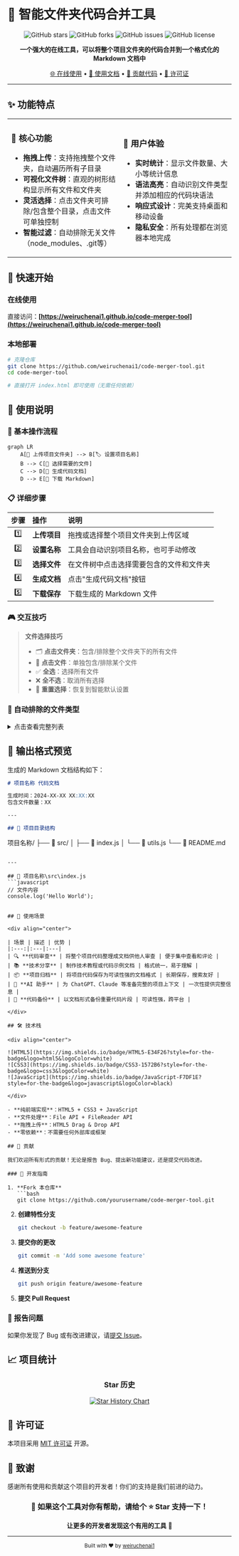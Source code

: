 # 📁 智能文件夹代码合并工具

<div align="center">

![GitHub stars](https://img.shields.io/github/stars/weiruchenai1/code-merger-tool?style=for-the-badge&logo=github&color=FFD700)
![GitHub forks](https://img.shields.io/github/forks/weiruchenai1/code-merger-tool?style=for-the-badge&logo=github&color=87CEEB)
![GitHub issues](https://img.shields.io/github/issues/weiruchenai1/code-merger-tool?style=for-the-badge&logo=github&color=FF6347)
![GitHub license](https://img.shields.io/github/license/weiruchenai1/code-merger-tool?style=for-the-badge&logo=github&color=32CD32)

**一个强大的在线工具，可以将整个项目文件夹的代码合并到一个格式化的 Markdown 文档中**

[🌐 在线使用](https://weiruchenai1.github.io/code-merger-tool) • [📖 使用文档](#使用说明) • [🤝 贡献代码](#贡献) • [📄 许可证](#许可证)

</div>

---

## ✨ 功能特点

<table>
<tr>
<td width="50%">

### 🚀 核心功能
- **拖拽上传**：支持拖拽整个文件夹，自动遍历所有子目录
- **可视化文件树**：直观的树形结构显示所有文件和文件夹
- **灵活选择**：点击文件夹可排除/包含整个目录，点击文件可单独控制
- **智能过滤**：自动排除无关文件（node_modules、.git等）

</td>
<td width="50%">

### 🎨 用户体验
- **实时统计**：显示文件数量、大小等统计信息
- **语法高亮**：自动识别文件类型并添加相应的代码块语法
- **响应式设计**：完美支持桌面和移动设备
- **隐私安全**：所有处理都在浏览器本地完成

</td>
</tr>
</table>

## 🚀 快速开始

### 在线使用
直接访问：**[https://weiruchenai1.github.io/code-merger-tool](https://weiruchenai1.github.io/code-merger-tool)**

### 本地部署
```bash
# 克隆仓库
git clone https://github.com/weiruchenai1/code-merger-tool.git
cd code-merger-tool

# 直接打开 index.html 即可使用（无需任何依赖）
```

## 📖 使用说明

### 🎯 基本操作流程

```mermaid
graph LR
    A[📂 上传项目文件夹] --> B[🏷️ 设置项目名称]
    B --> C[🎯 选择需要的文件]
    C --> D[📝 生成代码文档]
    D --> E[💾 下载 Markdown]
```

### 📋 详细步骤

| 步骤 | 操作 | 说明 |
|:---:|:---|:---|
| 1️⃣ | **上传项目** | 拖拽或选择整个项目文件夹到上传区域 |
| 2️⃣ | **设置名称** | 工具会自动识别项目名称，也可手动修改 |
| 3️⃣ | **选择文件** | 在文件树中点击选择需要包含的文件和文件夹 |
| 4️⃣ | **生成文档** | 点击"生成代码文档"按钮 |
| 5️⃣ | **下载保存** | 下载生成的 Markdown 文件 |

### 🎮 交互技巧

> **文件选择技巧**
> - 🗂️ **点击文件夹**：包含/排除整个文件夹下的所有文件
> - 📄 **点击文件**：单独包含/排除某个文件
> - ✅ **全选**：选择所有文件
> - ❌ **全不选**：取消所有选择
> - 🔄 **重置选择**：恢复到智能默认设置

### 🚫 自动排除的文件类型

<details>
<summary>点击查看完整列表</summary>

- **依赖目录**：`node_modules`、`.git`、`dist`、`build`、`.cache`
- **临时文件**：`*.log`、`*.tmp`、`*.cache`
- **系统文件**：`.DS_Store`、`Thumbs.db`
- **隐藏文件**：以 `.` 开头的文件（可配置）
- **二进制文件**：图片、视频、压缩包等（可配置）

</details>

## 📂 输出格式预览

生成的 Markdown 文档结构如下：

```markdown
# 项目名称 代码文档

生成时间：2024-XX-XX XX:XX:XX
包含文件数量：XX

---

## 📁 项目目录结构
```
项目名称/
├── 📁 src/
│   ├── 📄 index.js
│   └── 📄 utils.js
└── 📄 README.md
```

---

## 📄 项目名称\src\index.js
```javascript
// 文件内容
console.log('Hello World');
```
```

## 🌟 使用场景

<div align="center">

| 场景 | 描述 | 优势 |
|:---:|:---|:---|
| 🔍 **代码审查** | 将整个项目代码整理成文档供他人审查 | 便于集中查看和评论 |
| 📚 **技术分享** | 制作技术教程或代码示例文档 | 格式统一，易于理解 |
| 📦 **项目归档** | 将项目代码保存为可读性强的文档格式 | 长期保存，搜索友好 |
| 🤖 **AI 助手** | 为 ChatGPT、Claude 等准备完整的项目上下文 | 一次性提供完整信息 |
| 💾 **代码备份** | 以文档形式备份重要代码片段 | 可读性强，跨平台 |

</div>

## 🛠️ 技术栈

<div align="center">

![HTML5](https://img.shields.io/badge/HTML5-E34F26?style=for-the-badge&logo=html5&logoColor=white)
![CSS3](https://img.shields.io/badge/CSS3-1572B6?style=for-the-badge&logo=css3&logoColor=white)
![JavaScript](https://img.shields.io/badge/JavaScript-F7DF1E?style=for-the-badge&logo=javascript&logoColor=black)

</div>

- **纯前端实现**：HTML5 + CSS3 + JavaScript
- **文件处理**：File API + FileReader API
- **拖拽上传**：HTML5 Drag & Drop API
- **零依赖**：不需要任何外部库或框架

## 🤝 贡献

我们欢迎所有形式的贡献！无论是报告 Bug、提出新功能建议，还是提交代码改进。

### 🔧 开发指南

1. **Fork 本仓库**
   ```bash
   git clone https://github.com/yourusername/code-merger-tool.git
   ```

2. **创建特性分支**
   ```bash
   git checkout -b feature/awesome-feature
   ```

3. **提交你的更改**
   ```bash
   git commit -m 'Add some awesome feature'
   ```

4. **推送到分支**
   ```bash
   git push origin feature/awesome-feature
   ```

5. **提交 Pull Request**

### 🐛 报告问题

如果你发现了 Bug 或有改进建议，请[提交 Issue](https://github.com/weiruchenai1/code-merger-tool/issues/new)。

## 📈 项目统计

<div align="center">

### Star 历史

[![Star History Chart](https://api.star-history.com/svg?repos=weiruchenai1/code-merger-tool&type=Date)](https://star-history.com/#weiruchenai1/code-merger-tool&Date)

</div>

## 📄 许可证

本项目采用 [MIT 许可证](LICENSE) 开源。

## 🙏 致谢

感谢所有使用和贡献这个项目的开发者！你们的支持是我们前进的动力。

<div align="center">

### 💝 如果这个工具对你有帮助，请给个 ⭐ Star 支持一下！

**让更多的开发者发现这个有用的工具** 🚀

---

<sub>Built with ❤️ by [weiruchenai1](https://github.com/weiruchenai1)</sub>

</div>
